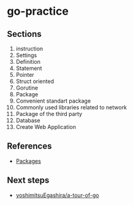 # go-practice

## Sections

1. instruction
2. Settings
3. Definition
4. Statement
5. Pointer
6. Struct oriented
7. Gorutine
8. Package
9. Convenient standart package
10. Commonly used libraries related to network
11. Package of the third party
12. Database
13. Create Web Application

## References

- [Packages](https://golang.org/pkg/)

## Next steps

- [yoshimitsuEgashira/a-tour-of-go](https://github.com/yoshimitsuEgashira/a-tour-of-go)
